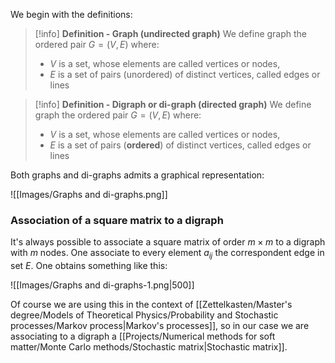We begin with the definitions:

>[!info] **Definition - Graph (undirected graph)**
>We define graph the ordered pair $G=(V,E)$ where:
>  - $V$ is a set, whose elements are called vertices or nodes,
>  - $E$ is a set of pairs (unordered) of distinct vertices, called edges or lines


>[!info] **Definition - Digraph or di-graph (directed graph)**
>We define graph the ordered pair $G=(V,E)$ where:
>  - $V$ is a set, whose elements are called vertices or nodes,
>  - $E$ is a set of pairs (**ordered**) of distinct vertices, called edges or lines

Both graphs and di-graphs admits a graphical representation:

![[Images/Graphs and di-graphs.png]]

### Association of a square matrix to a digraph

It's always possible to associate a square matrix of order $m \times m$ to a digraph with $m$ nodes.
One associate to every element $a_{ij}$ the correspondent edge in set $E$.
One obtains something like this:

![[Images/Graphs and di-graphs-1.png|500]]

Of course we are using this in the context of [[Zettelkasten/Master's degree/Models of Theoretical Physics/Probability and Stochastic processes/Markov process|Markov's processes]], so in our case we are associating to a digraph a [[Projects/Numerical methods for soft matter/Monte Carlo methods/Stochastic matrix|Stochastic matrix]]. 
